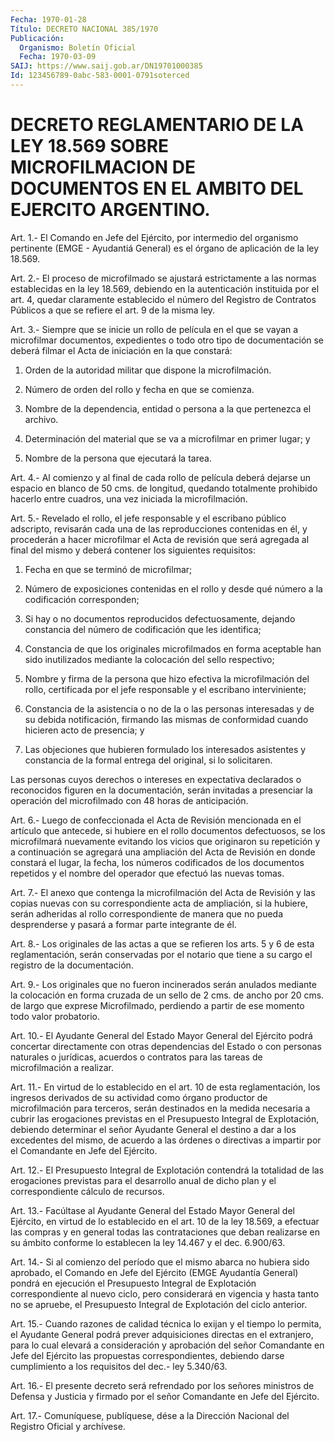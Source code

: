 ```yaml
---
Fecha: 1970-01-28
Título: DECRETO NACIONAL 385/1970
Publicación:
  Organismo: Boletín Oficial
  Fecha: 1970-03-09
SAIJ: https://www.saij.gob.ar/DN19701000385
Id: 123456789-0abc-583-0001-0791soterced
---
```

# DECRETO REGLAMENTARIO DE LA LEY 18.569 SOBRE MICROFILMACION DE DOCUMENTOS EN EL AMBITO DEL EJERCITO ARGENTINO.

<a id="1"></a>
Art.  1.-  El Comando en Jefe del Ejército, por intermedio del organismo pertinente  (EMGE  -  Ayudantiá  General) es el órgano de aplicación de la ley 18.569.

<a id="2"></a>
Art. 2.- El proceso de microfilmado se ajustará estrictamente a las    normas  establecidas  en  la  ley  18.569,  debiendo  en  la autenticación    instituida   por  el  art.  4,  quedar  claramente establecido el número del Registro  de  Contratos Públicos a que se refiere el art. 9 de la misma ley.

<a id="3"></a>
Art.  3.- Siempre que se inicie un rollo de película en el que se vayan a microfilmar  documentos, expedientes o todo otro tipo de documentación se deberá filmar  el  Acta  de  iniciación  en la que constará:

1.  Orden  de  la  autoridad militar que dispone la microfilmación.

2. Número de orden del  rollo  y  fecha  en  que  se comienza.

3. Nombre de la dependencia, entidad o persona a la  que pertenezca el archivo.

4.  Determinación  del material que se va a microfilmar  en  primer lugar; y

5. Nombre de la persona que ejecutará la tarea.

<a id="4"></a>
Art.  4.-  Al  comienzo  y  al final de cada rollo de película deberá  dejarse  un  espacio en blanco  de  50  cms.  de  longitud, quedando  totalmente  prohibido  hacerlo  entre  cuadros,  una  vez iniciada la microfilmación.

<a id="5"></a>
Art. 5.- Revelado el rollo, el jefe responsable y el escribano público   adscripto,  revisarán  cada  una  de  las  reproducciones contenidas  en  él,  y  procederán  a  hacer microfilmar el Acta de revisión que será agregada al final del  mismo  y  deberá  contener los siguientes requisitos:

1. Fecha en que se terminó de microfilmar;

2.  Número  de  exposiciones  contenidas  en  el  rollo y desde qué número a la codificación corresponden;

3.  Si  hay  o no documentos reproducidos defectuosamente,  dejando constancia del  número  de  codificación  que  les identifica;

4.  Constancia  de  que  los  originales  microfilmados   en  forma aceptable  han  sido inutilizados mediante la colocación del  sello respectivo;

5. Nombre y firma de la persona que hizo efectiva la microfilmación del  rollo, certificada por el jefe responsable y el escribano interviniente;

6.  Constancia  de  la  asistencia  o  no  de  la  o  las  personas interesadas y de su debida  notificación,  firmando  las  mismas de conformidad cuando hicieren acto de presencia; y

7.    Las    objeciones  que  hubieren  formulado  los  interesados asistentes y constancia  de  la  formal entrega del original, si lo solicitaren.

Las personas cuyos derechos o intereses  en  expectativa declarados o  reconocidos  figuren  en  la  documentación, serán  invitadas  a presenciar  la  operación  del  microfilmado    con   48  horas  de anticipación.

<a id="6"></a>
Art. 6.- Luego de confeccionada el Acta de Revisión mencionada en el  artículo  que  antecede,  si  hubiere en el rollo documentos defectuosos,  se los microfilmará nuevamente  evitando  los  vicios que originaron  su  repetición  y  a  continuación  se agregará una ampliación  del  Acta  de Revisión en donde constará el  lugar,  la fecha, los números codificados  de  los  documentos  repetidos y el nombre del operador que efectuó las nuevas tomas.

<a id="7"></a>
Art.  7.-  El anexo que contenga la microfilmación del Acta de Revisión  y  las copias  nuevas  con  su  correspondiente  acta  de ampliación, si la hubiere, serán adheridas al rollo correspondiente  de  manera  que  no  pueda desprenderse y pasará a formar parte integrante de él.

<a id="8"></a>
Art.  8.-  Los  originales  de las actas a que se refieren los arts.  5  y  6 de esta reglamentación,  serán  conservadas  por  el notario que tiene  a  su  cargo  el  registro  de la documentación.

<a id="9"></a>
Art.  9.-  Los  originales  que  no  fueron  incinerados serán anulados mediante la colocación en forma cruzada de  un  sello de 2 cms.  de  ancho  por  20  cms.  de  largo que exprese Microfilmado, perdiendo  a  partir  de  ese  momento  todo    valor   probatorio.

<a id="10"></a>
Art.  10.-  El  Ayudante  General del Estado Mayor General del Ejército podrá concertar directamente  con  otras  dependencias del Estado o con personas naturales o jurídicas, acuerdos  o  contratos para las tareas de microfilmación a realizar.

<a id="11"></a>
Art.  11.-  En  virtud de lo establecido en el art. 10 de esta reglamentación, los ingresos  derivados de su actividad como órgano productor de microfilmación para  terceros,  serán destinados en la medida  necesaria  a  cubrir  las  erogaciones  previstas    en  el Presupuesto  Integral  de Explotación, debiendo determinar el señor Ayudante General el destino  a  dar  a los excedentes del mismo, de acuerdo a las órdenes o directivas a impartir  por el Comandante en Jefe del Ejército.

<a id="12"></a>
Art.  12.- El Presupuesto Integral de Explotación contendrá la totalidad de  las erogaciones previstas para el desarrollo anual de dicho plan y el correspondiente cálculo de recursos.

<a id="13"></a>
Art.  13.-  Facúltase  al  Ayudante  General  del Estado Mayor General del Ejército, en virtud de lo establecido en  el art. 10 de la  ley  18.569,  a  efectuar  las  compras y en general todas  las contrataciones  que  deban  realizarse en  su  ámbito  conforme  lo establecen la ley 14.467 y el dec. 6.900/63.

<a id="14"></a>
Art.  14.-  Si  al comienzo del período que el mismo abarca no hubiera sido aprobado,  el  Comando  en  Jefe  del  Ejército  (EMGE Ayudantía  General) pondrá en ejecución el Presupuesto Integral  de Explotación  correspondiente  al  nuevo  ciclo, pero considerará en vigencia  y hasta tanto no se apruebe, el Presupuesto  Integral  de Explotación del ciclo anterior.

<a id="15"></a>
Art.  15.-  Cuando  razones  de calidad técnica lo exijan y el tiempo lo permita, el Ayudante General  podrá  prever adquisiciones directas en el extranjero, para lo cual elevará  a  consideración y aprobación   del  señor  Comandante  en  Jefe  del  Ejército    las propuestas correspondientes,  debiendo  darse  cumplimiento  a  los requisitos del dec.- ley 5.340/63.

<a id="16"></a>
Art.  16.- El presente decreto será refrendado por los señores ministros de  Defensa  y Justicia y firmado por el señor Comandante en Jefe del Ejército.

<a id="17"></a>
Art. 17.- Comuníquese, publíquese, dése a la Dirección Nacional del Registro Oficial y archívese.